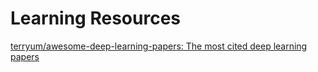 # Learning Resources

[terryum/awesome-deep-learning-papers: The most cited deep learning papers](https://github.com/terryum/awesome-deep-learning-papers)

